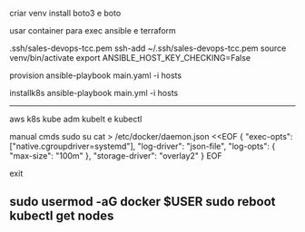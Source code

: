 criar venv
install boto3 e boto

usar container para exec ansible e terraform

.ssh/sales-devops-tcc.pem
ssh-add ~/.ssh/sales-devops-tcc.pem
source venv/bin/activate
export ANSIBLE_HOST_KEY_CHECKING=False

provision
ansible-playbook main.yaml -i hosts  

installk8s
ansible-playbook main.yml -i hosts

---
aws k8s kube adm kubelt e kubectl

manual cmds
sudo su
cat > /etc/docker/daemon.json <<EOF
{
  "exec-opts": ["native.cgroupdriver=systemd"],
  "log-driver": "json-file",
  "log-opts": {
    "max-size": "100m"
  },
  "storage-driver": "overlay2"
}
EOF

exit

sudo usermod -aG docker $USER
sudo reboot
kubectl get nodes
---